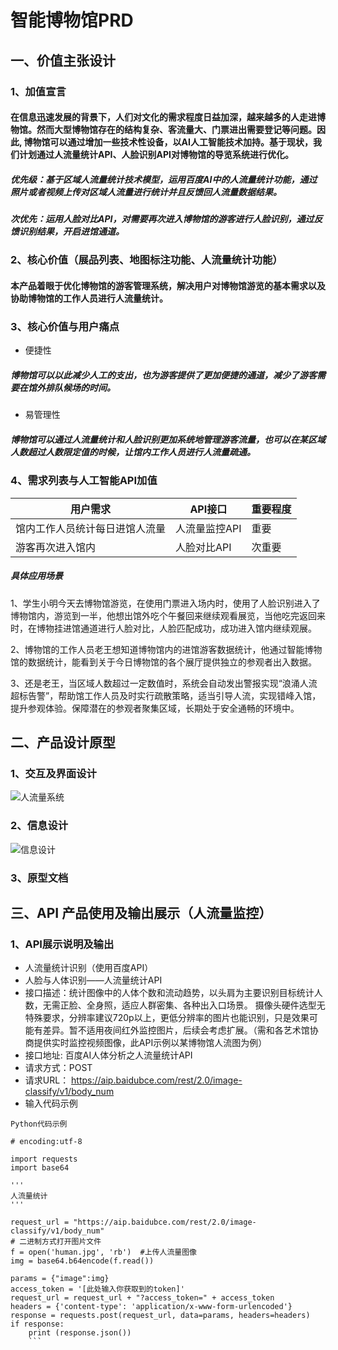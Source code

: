 # 智能博物馆PRD
## 一、价值主张设计
### 1、加值宣言
#### 在信息迅速发展的背景下，人们对文化的需求程度日益加深，越来越多的人走进博物馆。然而大型博物馆存在的结构复杂、客流量大、门票进出需要登记等问题。因此, 博物馆可以通过增加一些技术性设备，以AI人工智能技术加持。基于现状，我们计划通过人流量统计API、人脸识别API对博物馆的导览系统进行优化。
##### 优先级：基于区域人流量统计技术模型，运用百度AI中的人流量统计功能，通过照片或者视频上传对区域人流量进行统计并且反馈回人流量数据结果。
##### 次优先：运用人脸对比API，对需要再次进入博物馆的游客进行人脸识别，通过反馈识别结果，开启进馆通道。

### 2、核心价值（展品列表、地图标注功能、人流量统计功能）
#### 本产品着眼于优化博物馆的游客管理系统，解决用户对博物馆游览的基本需求以及协助博物馆的工作人员进行人流量统计。

### 3、核心价值与用户痛点
* 便捷性
##### 博物馆可以以此减少人工的支出，也为游客提供了更加便捷的通道，减少了游客需要在馆外排队候场的时间。
* 易管理性
##### 博物馆可以通过人流量统计和人脸识别更加系统地管理游客流量，也可以在某区域人数超过人数限定值的时候，让馆内工作人员进行人流量疏通。

### 4、需求列表与人工智能API加值
|  用户需求  | API接口  | 重要程度  |
|  ----  | ----  | ----  |
| 馆内工作人员统计每日进馆人流量| 人流量监控API | 重要 |
| 游客再次进入馆内 | 人脸对比API | 次重要  |

##### 具体应用场景
1、学生小明今天去博物馆游览，在使用门票进入场内时，使用了人脸识别进入了博物馆内，游览到一半，他想出馆外吃个午餐回来继续观看展览，当他吃完返回来时，在博物挂进馆通道进行人脸对比，人脸匹配成功，成功进入馆内继续观展。

2、博物馆的工作人员老王想知道博物馆内的进馆游客数据统计，他通过智能博物馆的数据统计，能看到关于今日博物馆的各个展厅提供独立的参观者出入数据。

3、还是老王，当区域人数超过一定数值时，系统会自动发出警报实现“浪涌人流超标告警”，帮助馆工作人员及时实行疏散策略，适当引导人流，实现错峰入馆，提升参观体验。保障潜在的参观者聚集区域，长期处于安全通畅的环境中。

## 二、产品设计原型
### 1、交互及界面设计
![人流量系统](https://upload-images.jianshu.io/upload_images/9412832-8c3032c684d4215f.png?imageMogr2/auto-orient/strip%7CimageView2/2/w/1240)
### 2、信息设计
![信息设计](https://upload-images.jianshu.io/upload_images/9412832-2628790d77891216.png?imageMogr2/auto-orient/strip%7CimageView2/2/w/1240)
### 3、原型文档 

## 三、API 产品使用及输出展示（人流量监控）
### 1、API展示说明及输出 
* 人流量统计识别（使用百度API）
* 人脸与人体识别——人流量统计API
* 接口描述：统计图像中的人体个数和流动趋势，以头肩为主要识别目标统计人数，无需正脸、全身照，适应人群密集、各种出入口场景。 摄像头硬件选型无特殊要求，分辨率建议720p以上，更低分辨率的图片也能识别，只是效果可能有差异。暂不适用夜间红外监控图片，后续会考虑扩展。（需和各艺术馆协商提供实时监控视频图像，此API示例以某博物馆人流图为例）
* 接口地址: 百度AI人体分析之人流量统计API
* 请求方式：POST
* 请求URL： https://aip.baidubce.com/rest/2.0/image-classify/v1/body_num
* 输入代码示例
```
Python代码示例

# encoding:utf-8

import requests
import base64

'''
人流量统计
'''

request_url = "https://aip.baidubce.com/rest/2.0/image-classify/v1/body_num"
# 二进制方式打开图片文件
f = open('human.jpg', 'rb')  #上传人流量图像
img = base64.b64encode(f.read())

params = {"image":img}
access_token = '[此处输入你获取到的token]'
request_url = request_url + "?access_token=" + access_token
headers = {'content-type': 'application/x-www-form-urlencoded'}
response = requests.post(request_url, data=params, headers=headers)
if response:
    print (response.json())
    ```

                
